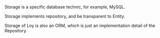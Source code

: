 Storage is a specific database technic, for example, MySQL.

Storage implements repository, and be transparent to Entity.

Storage of Loy is also an ORM, which is just an implementation detail of the Repository.

